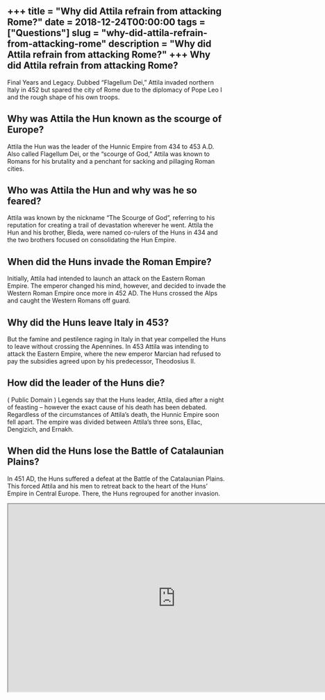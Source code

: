 +++
title = "Why did Attila refrain from attacking Rome?"
date = 2018-12-24T00:00:00
tags = ["Questions"]
slug = "why-did-attila-refrain-from-attacking-rome"
description = "Why did Attila refrain from attacking Rome?"
+++
Why did Attila refrain from attacking Rome?
-------------------------------------------

Final Years and Legacy. Dubbed “Flagellum Dei,” Attila invaded northern Italy in 452 but spared the city of Rome due to the diplomacy of Pope Leo I and the rough shape of his own troops.

Why was Attila the Hun known as the scourge of Europe?
------------------------------------------------------

Attila the Hun was the leader of the Hunnic Empire from 434 to 453 A.D. Also called Flagellum Dei, or the “scourge of God,” Attila was known to Romans for his brutality and a penchant for sacking and pillaging Roman cities.

Who was Attila the Hun and why was he so feared?
------------------------------------------------

Attila was known by the nickname “The Scourge of God”, referring to his reputation for creating a trail of devastation wherever he went. Attila the Hun and his brother, Bleda, were named co-rulers of the Huns in 434 and the two brothers focused on consolidating the Hun Empire.

When did the Huns invade the Roman Empire?
------------------------------------------

Initially, Attila had intended to launch an attack on the Eastern Roman Empire. The emperor changed his mind, however, and decided to invade the Western Roman Empire once more in 452 AD. The Huns crossed the Alps and caught the Western Romans off guard.

Why did the Huns leave Italy in 453?
------------------------------------

But the famine and pestilence raging in Italy in that year compelled the Huns to leave without crossing the Apennines. In 453 Attila was intending to attack the Eastern Empire, where the new emperor Marcian had refused to pay the subsidies agreed upon by his predecessor, Theodosius II.

How did the leader of the Huns die?
-----------------------------------

( Public Domain ) Legends say that the Huns leader, Attila, died after a night of feasting – however the exact cause of his death has been debated. Regardless of the circumstances of Attila’s death, the Hunnic Empire soon fell apart. The empire was divided between Attila’s three sons, Ellac, Dengizich, and Ernakh.

When did the Huns lose the Battle of Catalaunian Plains?
--------------------------------------------------------

In 451 AD, the Huns suffered a defeat at the Battle of the Catalaunian Plains. This forced Attila and his men to retreat back to the heart of the Huns’ Empire in Central Europe. There, the Huns regrouped for another invasion.

<iframe allow="accelerometer; autoplay; clipboard-write; encrypted-media; gyroscope; picture-in-picture" allowfullscreen="" class="__youtube_prefs__  epyt-is-override  no-lazyload" data-no-lazy="1" data-origheight="433" data-origwidth="770" data-skipgform_ajax_framebjll="" height="433" id="_ytid_71708" loading="lazy" src="https://www.youtube.com/embed/DnW6H0EEBBI?enablejsapi=1&autoplay=0&cc_load_policy=0&cc_lang_pref=&iv_load_policy=1&loop=0&modestbranding=0&rel=1&fs=1&playsinline=0&autohide=2&theme=dark&color=red&controls=1&" title="YouTube player" width="770"></iframe>